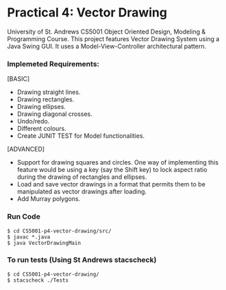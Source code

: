 # Practical 4: Vector Drawing

University of St. Andrews CS5001 Object Oriented Design, Modeling & Programming Course.
This project features Vector Drawing System using a Java Swing GUI. It uses a Model-View-Controller architectural pattern. 

### Implemeted Requirements:

[BASIC]
- Drawing straight lines.
- Drawing rectangles.
- Drawing ellipses.
- Drawing diagonal crosses.
- Undo/redo.
- Different colours.
- Create JUNIT TEST for Model functionalities.

[ADVANCED]
- Support for drawing squares and circles. One way of implementing this feature would be
  using a key (say the Shift key) to lock aspect ratio during the drawing of rectangles and
  ellipses. 
- Load and save vector drawings in a format that permits them to be manipulated as vector
  drawings after loading.
- Add Murray polygons.


### Run Code

~~~
$ cd CS5001-p4-vector-drawing/src/
$ javac *.java
$ java VectorDrawingMain
~~~

### To run tests (Using St Andrews stacscheck)

~~~
$ cd CS5001-p4-vector-drawing/
$ stacscheck ./Tests
~~~

